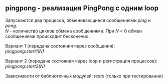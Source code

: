 ## pingpong - реализация PingPong с одним loop
Запускаются два процесса, обменивающиеся сообщениями *ping* и *pong*.  
*N* - количество циклов обмена сообщениями. При *N* < 0 обмен сообщениями происходит бесконечно.  

Вариант 1 (передача состояния через сообщения):  
*pingpong:start1(N)*  

Вариант 2 (передача состояния через loop и регистрация процессов):  
*pingpong:start2(N)*  

Зависимости от библиотечных модулей: *tests* (только при тестировании)

